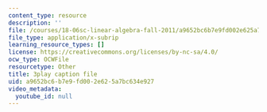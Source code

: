 ```yaml
---
content_type: resource
description: ''
file: /courses/18-06sc-linear-algebra-fall-2011/a9652bc6b7e9fd002e625a7bc634e927_0h43aV4aH7I.srt
file_type: application/x-subrip
learning_resource_types: []
license: https://creativecommons.org/licenses/by-nc-sa/4.0/
ocw_type: OCWFile
resourcetype: Other
title: 3play caption file
uid: a9652bc6-b7e9-fd00-2e62-5a7bc634e927
video_metadata:
  youtube_id: null
---
```

